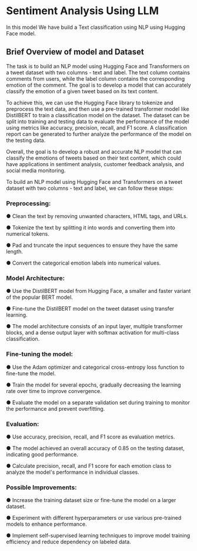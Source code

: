# Sentiment Analysis Using LLM
In this model We have build a Text classification using NLP using Hugging Face model.


## Brief Overview of model and Dataset
The task is to build an NLP model using Hugging Face and Transformers on a tweet
dataset with two columns - text and label. The text column contains comments from
users, while the label column contains the corresponding emotion of the comment. The
goal is to develop a model that can accurately classify the emotion of a given tweet
based on its text content.

To achieve this, we can use the Hugging Face library to tokenize and preprocess the text
data, and then use a pre-trained transformer model like DistilBERT to train a
classification model on the dataset. The dataset can be split into training and testing
data to evaluate the performance of the model using metrics like accuracy, precision,
recall, and F1 score. A classification report can be generated to further analyze the
performance of the model on the testing data.

Overall, the goal is to develop a robust and accurate NLP model that can classify the
emotions of tweets based on their text content, which could have applications in
sentiment analysis, customer feedback analysis, and social media monitoring.

To build an NLP model using Hugging Face and Transformers on a tweet dataset with
two columns - text and label, we can follow these steps:

### Preprocessing:
● Clean the text by removing unwanted characters, HTML tags, and URLs.

● Tokenize the text by splitting it into words and converting them into numerical
tokens.

● Pad and truncate the input sequences to ensure they have the same length.

● Convert the categorical emotion labels into numerical values.

### Model Architecture:
● Use the DistilBERT model from Hugging Face, a smaller and faster variant of the
popular BERT model.

● Fine-tune the DistilBERT model on the tweet dataset using transfer learning.

● The model architecture consists of an input layer, multiple transformer blocks,
and a dense output layer with softmax activation for multi-class classification.

### Fine-tuning the model:
● Use the Adam optimizer and categorical cross-entropy loss function to fine-tune
the model.

● Train the model for several epochs, gradually decreasing the learning rate over
time to improve convergence.

● Evaluate the model on a separate validation set during training to monitor the
performance and prevent overfitting.

### Evaluation:
● Use accuracy, precision, recall, and F1 score as evaluation metrics.

● The model achieved an overall accuracy of 0.85 on the testing dataset, indicating
good performance.

● Calculate precision, recall, and F1 score for each emotion class to analyze the
model's performance in individual classes.

### Possible Improvements:

● Increase the training dataset size or fine-tune the model on a larger dataset.

● Experiment with different hyperparameters or use various pre-trained models to enhance performance.

● Implement self-supervised learning techniques to improve model training efficiency and reduce dependency on labeled data.
